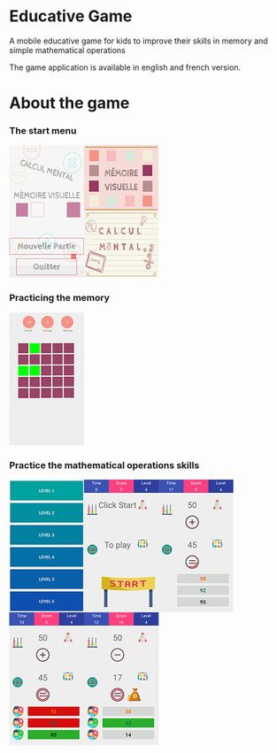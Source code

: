 # Educative Game

A mobile educative game for kids to improve their skills in memory and simple mathematical operations 

The game application is available in english and french version.

# About the game

### The start menu

<img align="left" src="ImageForReadMe/Screenshot_1.jpg">
<img src="ImageForReadMe/Screenshot_2.jpg">


### Practicing the memory

<img src="ImageForReadMe/Screenshot_3.jpg">

### Practice the mathematical operations skills
<img align="left" src="ImageForReadMe/Screenshot_4.jpg">
<img align="left" src="ImageForReadMe/Screenshot_5.jpg">
<img align="left" src="ImageForReadMe/Screenshot_6.jpg">
<img align="left" src="ImageForReadMe/Screenshot_7.jpg">
<img src="ImageForReadMe/Screenshot_8.jpg">
